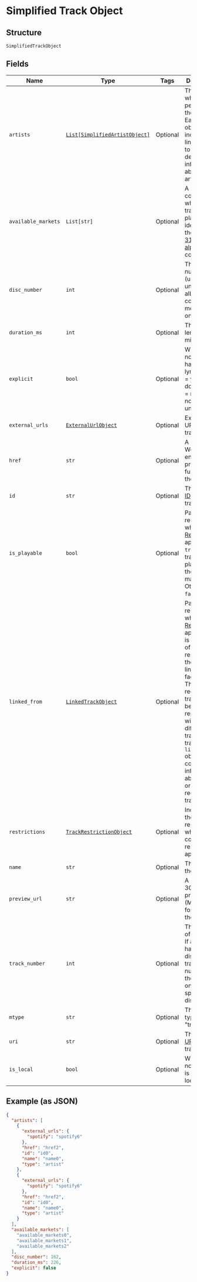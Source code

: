 
# Simplified Track Object

## Structure

`SimplifiedTrackObject`

## Fields

| Name | Type | Tags | Description |
|  --- | --- | --- | --- |
| `artists` | [`List[SimplifiedArtistObject]`](../../doc/models/simplified-artist-object.md) | Optional | The artists who performed the track. Each artist object includes a link in `href` to more detailed information about the artist. |
| `available_markets` | `List[str]` | Optional | A list of the countries in which the track can be played, identified by their [ISO 3166-1 alpha-2](http://en.wikipedia.org/wiki/ISO_3166-1_alpha-2) code. |
| `disc_number` | `int` | Optional | The disc number (usually `1` unless the album consists of more than one disc). |
| `duration_ms` | `int` | Optional | The track length in milliseconds. |
| `explicit` | `bool` | Optional | Whether or not the track has explicit lyrics ( `true` = yes it does; `false` = no it does not OR unknown). |
| `external_urls` | [`ExternalUrlObject`](../../doc/models/external-url-object.md) | Optional | External URLs for this track. |
| `href` | `str` | Optional | A link to the Web API endpoint providing full details of the track. |
| `id` | `str` | Optional | The [Spotify ID](/documentation/web-api/concepts/spotify-uris-ids) for the track. |
| `is_playable` | `bool` | Optional | Part of the response when [Track Relinking](/documentation/web-api/concepts/track-relinking/) is applied. If `true`, the track is playable in the given market. Otherwise `false`. |
| `linked_from` | [`LinkedTrackObject`](../../doc/models/linked-track-object.md) | Optional | Part of the response when [Track Relinking](/documentation/web-api/concepts/track-relinking/) is applied and is only part of the response if the track linking, in fact, exists. The requested track has been replaced with a different track. The track in the `linked_from` object contains information about the originally requested track. |
| `restrictions` | [`TrackRestrictionObject`](../../doc/models/track-restriction-object.md) | Optional | Included in the response when a content restriction is applied. |
| `name` | `str` | Optional | The name of the track. |
| `preview_url` | `str` | Optional | A URL to a 30 second preview (MP3 format) of the track. |
| `track_number` | `int` | Optional | The number of the track. If an album has several discs, the track number is the number on the specified disc. |
| `mtype` | `str` | Optional | The object type: "track". |
| `uri` | `str` | Optional | The [Spotify URI](/documentation/web-api/concepts/spotify-uris-ids) for the track. |
| `is_local` | `bool` | Optional | Whether or not the track is from a local file. |

## Example (as JSON)

```json
{
  "artists": [
    {
      "external_urls": {
        "spotify": "spotify6"
      },
      "href": "href2",
      "id": "id0",
      "name": "name0",
      "type": "artist"
    },
    {
      "external_urls": {
        "spotify": "spotify6"
      },
      "href": "href2",
      "id": "id0",
      "name": "name0",
      "type": "artist"
    }
  ],
  "available_markets": [
    "available_markets0",
    "available_markets1",
    "available_markets2"
  ],
  "disc_number": 162,
  "duration_ms": 226,
  "explicit": false
}
```

